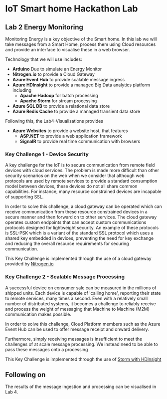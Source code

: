 # IoT Smart home Hackathon Lab #

## Lab 2 Energy Monitoring ##

Monitoring Energy is a key objective of the Smart home. In this lab we will take messages from a Smart Home, process them using Cloud resources and provide an interface to visualise these in a web browser.

Technology that we will use includes:

- **Arduino** Due to simulate an Energy Monitor
- **Nitrogen.io** to provide a Cloud Gateway
- **Azure Event Hub** to provide scalable message ingress
- **Azure HDInsight** to provide a managed Big Data analytics platform including
	- **Apache Hadoop** for batch processing
	- **Apache Storm** for stream processing
- **Azure SQL DB** to provide a relational data store
- **Azure Redis Cache** to provide a managed transient data store

Following this, the Lab4-Visualisations provides

- **Azure Websites** to provide a website host, that features
	- **ASP.NET** to provide a web application framework 
	- **SignalR** to provide real time communication with browsers

### Key Challenge 1 - Device Security ###

A key challenge for the IoT is to secure communication from remote field devices with cloud services. The problem is made more difficult than other security scenarios on the web when we consider that although web protocols are used by remote services to provide a standard consumption model between devices, these devices do not all share common capabilities. For instance, many resource constrained devices are incapable of supporting SSL.

In order to solve this challenge, a cloud gateway can be operated which can receive communication from these resource constrained devices in a secure manner and then forward on to other services. The cloud gateway operates custom endpoints that can accept custom communications protocols designed for lightweight security. An example of these protocols is SSL-PSK which is a variant of the standard SSL protocol which uses a shared key embedded in devices, preventing the need for key exchange and reducing the overall resource requirements for securing communication.

This Key Challenge is implemented through the use of a cloud gateway provided by [Nitrogen.io](Nitrogen.md)

### Key Challenge 2 - Scalable Message Processing ###

A successful device on consumer sale can be measured in the millions of shipped units. Each device is capable of 'calling home', reporting their state to remote services, many times a second. Even with a relatively small number of distributed systems, it becomes a challenge to reliably receive and process the weight of messaging that Machine to Machine (M2M) communication makes possible. 

In order to solve this challenge, Cloud Platform members such as the Azure Event Hub can be used to offer message receipt and onward delivery. 

Furthermore, simply receiving messages is insufficient to meet the challenges of at scale message processing. We instead need to be able to pass these messages onto a processing 

This Key Challenge is implemented through the use of [Storm with HDInsight](README-STORM.md)

## Following on ##

The results of the message ingestion and processing can be visualised in Lab 4.
